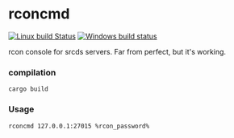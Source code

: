 # rconcmd
[![Linux build Status](https://travis-ci.org/Fedcomp/rconcmd.svg?branch=master)](https://travis-ci.org/Fedcomp/rconcmd)
[![Windows build status](https://ci.appveyor.com/api/projects/status/github/Fedcomp/rconcmd/branch/master?svg=true)](https://ci.appveyor.com/project/Fedcomp/rconcmd)

rcon console for srcds servers.
Far from perfect, but it's working.

### compilation

```
cargo build
```

### Usage

```
rconcmd 127.0.0.1:27015 %rcon_password%
```
